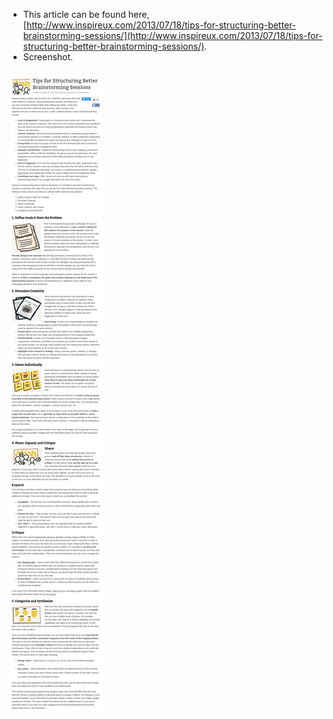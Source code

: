 * This article can be found here, [http://www.inspireux.com/2013/07/18/tips-for-structuring-better-brainstorming-sessions/](http://www.inspireux.com/2013/07/18/tips-for-structuring-better-brainstorming-sessions/).
* Screenshot.

![./20161013-0308-gmt+2-structuring-brainstorming-session-1.png](./20161013-0308-gmt+2-structuring-brainstorming-session-1.png)